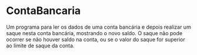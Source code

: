 # ContaBancaria
Um programa para ler os dados de uma conta bancária e depois realizar um saque nesta conta bancária, mostrando o novo saldo. O saque não pode ocorrer se não houver saldo na conta, ou se o valor do saque for superior ao limite de saque da conta.
